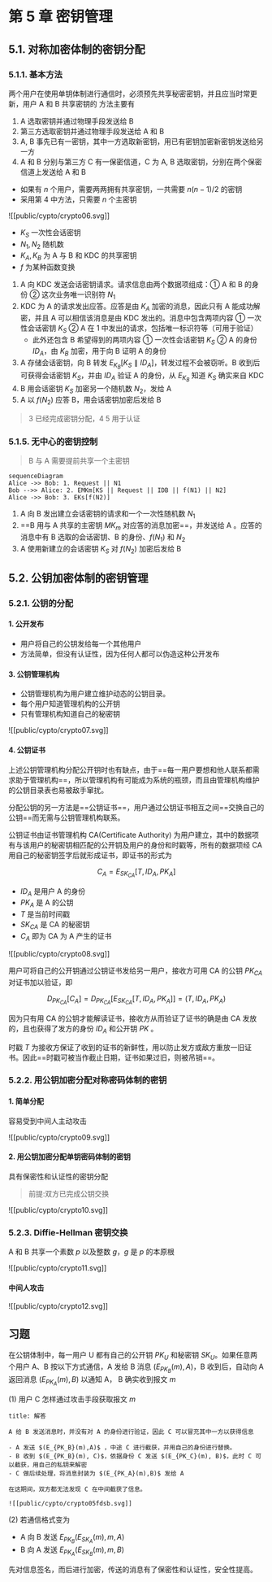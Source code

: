 # 第 5 章 密钥管理

## 5.1. 对称加密体制的密钥分配

### 5.1.1. 基本方法

两个用户在使用单钥体制进行通信时，必须预先共享秘密密钥，并且应当时常更新，用户 A 和 B 共享密钥的 方法主要有

1. A 选取密钥并通过物理手段发送给 B
2. 第三方选取密钥并通过物理手段发送给 A 和 B
3. A, B 事先已有一密钥，其中一方选取新密钥，用已有密钥加密新密钥发送给另一方
4. A 和 B 分别与第三方 C 有一保密信道，C 为 A, B 选取密钥，分别在两个保密信道上发送给 A 和 B

- 如果有 $n$ 个用户，需要两两拥有共享密钥，一共需要 $n(n-1)/2$ 的密钥
- 采用第 4 中方法，只需要 $n$ 个主密钥

![[public/cypto/crypto06.svg]]

- $K_S$ 一次性会话密钥
- $N_1, N_2$ 随机数
- $K_A, K_B$ 为 A 与 B 和 KDC 的共享密钥
- $f$ 为某种函数变换

1. A 向 KDC 发送会话密钥请求。请求信息由两个数据项组成：① A 和 B 的身份 ② 这次业务唯一识别符 $N_1$
2. KDC 为 A 的请求发出应答。应答是由 $K_A$ 加密的消息，因此只有 A 能成功解密，并且 A 可以相信该消息是由 KDC 发出的。消息中包含两项内容 ① 一次性会话密钥 $K_S$ ② A 在 1 中发出的请求，包括唯一标识符等（可用于验证）
    - 此外还包含 B 希望得到的两项内容 ① 一次性会话密钥 $K_S$ ② A 的身份 $ID_A$，由 $K_B$ 加密，用于向 B 证明 A 的身份
3. A 存储会话密钥，向 B 转发 $E_{K_B}[K_S \parallel ID_A]$，转发过程不会被窃听。B 收到后可获得会话密钥 $K_S$，并由 $ID_A$ 验证 A 的身份，从 $E_{K_B}$ 知道 $K_S$ 确实来自 KDC
4. B 用会话密钥 $K_S$ 加密另一个随机数 $N_2$，发给 A
5. A 以 $f(N_2)$ 应答 B，用会话密钥加密后发给 B

> 3 已经完成密钥分配，4 5 用于认证

### 5.1.5. 无中心的密钥控制

> B 与 A 需要提前共享一个主密钥

```mermaid
sequenceDiagram
Alice ->> Bob: 1. Request || N1
Bob -->> Alice: 2. EMKm[KS || Request || IDB || f(N1) || N2]
Alice ->> Bob: 3. EKs[f(N2)]

```

1. A 向 B 发出建立会话密钥的请求和一个一次性随机数 $N_1$
2. ==B 用与 A 共享的主密钥 $MK_m$ 对应答的消息加密==，并发送给 A 。应答的消息中有 B 选取的会话密钥、B 的身份、$f(N_1)$ 和 $N_2$
3. A 使用新建立的会话密钥 $K_S$ 对 $f(N_2)$ 加密后发给 B

## 5.2. 公钥加密体制的密钥管理

### 5.2.1. 公钥的分配

#### 1. 公开发布

- 用户将自己的公钥发给每一个其他用户  
- 方法简单，但没有认证性，因为任何人都可以伪造这种公开发布

#### 3. 公钥管理机构

- 公钥管理机构为用户建立维护动态的公钥目录。
- 每个用户知道管理机构的公开钥
- 只有管理机构知道自己的秘密钥

![[public/cypto/crypto07.svg]]

#### 4. 公钥证书

上述公钥管理机构分配公开钥时也有缺点，由于==每一用户要想和他人联系都需求助于管理机构==，所以管理机构有可能成为系统的瓶颈，而且由管理机构维护的公钥目录表也易被敌手窜扰。

分配公钥的另一方法是==公钥证书==，用户通过公钥证书相互之间==交换自己的公钥==而无需与公钥管理机构联系。

公钥证书由证书管理机构 CA(Certificate Authority) 为用户建立，其中的数据项有与该用户的秘密钥相匹配的公开钥及用户的身份和时戳等，所有的数据项经 CA 用自己的秘密钥签字后就形成证书，即证书的形式为

$$
C_A = E_{SK_{CA}}[T, ID_A, PK_A]
$$

- $ID_A$ 是用户 A 的身份
- $PK_A$ 是 A 的公钥
- $T$ 是当前时间戳
- $SK_{CA}$ 是 CA 的秘密钥
- $C_A$ 即为 CA 为 A 产生的证书

![[public/cypto/crypto08.svg]]

用户可将自己的公开钥通过公钥证书发给另一用户，接收方可用 CA 的公钥 $PK_{CA}$ 对证书加以验证，即

$$
D_{PK_{CA}}[C_A]=D_{PK_{CA}}[E_{SK_{CA}}[T, ID_A, PK_A]]=(T, ID_A, PK_A)
$$

因为只有用 CA 的公钥才能解读证书，接收方从而验证了证书的确是由 CA 发放的，且也获得了发方的身份 $ID_A$ 和公开钥 $PK$ 。

时戳 $T$ 为接收方保证了收到的证书的新鲜性，用以防止发方或敌方重放一旧证书。因此==时戳可被当作截止日期，证书如果过旧，则被吊销==。

### 5.2.2. 用公钥加密分配对称密码体制的密钥

#### 1. 简单分配

容易受到中间人主动攻击

![[public/cypto/crypto09.svg]]

#### 2. 用公钥加密分配单钥密码体制的密钥

具有保密性和认证性的密钥分配

> 前提:双方已完成公钥交换

![[public/cypto/crypto10.svg]]

### 5.2.3. Diffie-Hellman 密钥交换

A 和 B 共享一个素数 $p$ 以及整数 $g$，$g$ 是 $p$ 的本原根

![[public/cypto/crypto11.svg]]

#### 中间人攻击

![[public/cypto/crypto12.svg]]

## 习题

在公钥体制中，每一用户 U 都有自己的公开钥 $PK_U$ 和秘密钥 $SK_U$。如果任意两个用户 A、B 按以下方式通信，A 发给 B 消息 $(E_{PK_{B}}(m),A)$，B 收到后，自动向 A 返回消息 $(E_{PK_A}(m),B)$ 以通知 A， B 确实收到报文 $m$

(1) 用户 C 怎样通过攻击手段获取报文 $m$

```ad-example
title: 解答

A 给 B 发送消息时，并没有对 A 的身份进行验证，因此 C 可以冒充其中一方以获得信息

- A 发送 $(E_{PK_B}(m),A)$ ，中途 C 进行截获，并用自己的身份进行替换。
- B 收到 $(E_{PK_B}(m), C)$，依据身份 C 发送 $(E_{PK_C}(m), B)$，此时 C 可以截获，用自己的私钥来解密
- C 做后续处理，将消息封装为 $(E_{PK_A}(m),B)$ 发给 A

在这期间，双方都无法发现 C 在中间截获了信息。

![[public/cypto/crypto05fdsb.svg]]

```

(2) 若通信格式变为

- A 向 B 发送 $E_{PK_B}(E_{SK_A}(m), m, A)$
- B 向 A 发送 $E_{PK_A}(E_{SK_B}(m), m,B)$

先对信息签名，而后进行加密，传送的消息有了保密性和认证性，安全性提高。

